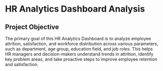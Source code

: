 # HR Analytics Dashboard Analysis
## Project Objective 
The primary goal of this HR Analytics Dashboard is to analyze employee attrition, satisfaction, and workforce distribution across various parameters, such as department, age group, education field, and job roles. This helps HR managers and decision-makers understand trends in attrition, identify key problem areas, and take proactive steps to improve employee retention and satisfaction.


